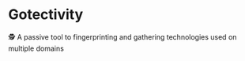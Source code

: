# Gotectivity
🕵️ A passive tool to fingerprinting and gathering technologies used on multiple domains
